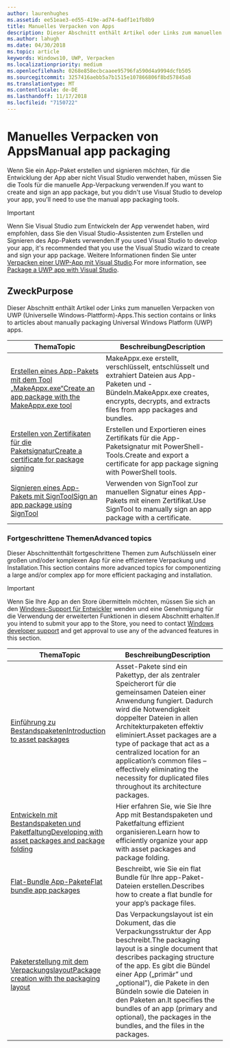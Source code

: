 ```yaml
---
author: laurenhughes
ms.assetid: ee51eae3-ed55-419e-ad74-6adf1e1fb8b9
title: Manuelles Verpacken von Apps
description: Dieser Abschnitt enthält Artikel oder Links zum manuellen Verpacken von UWP (Universelle Windows-Plattform)-Apps.
ms.author: lahugh
ms.date: 04/30/2018
ms.topic: article
keywords: Windows10, UWP, Verpacken
ms.localizationpriority: medium
ms.openlocfilehash: 0268e858ecbcaaee95796fa590d4a9994dcfb505
ms.sourcegitcommit: 3257416aebb5a7b1515e107866806f8bd57845a8
ms.translationtype: MT
ms.contentlocale: de-DE
ms.lasthandoff: 11/17/2018
ms.locfileid: "7150722"
---
```

# <a name="manual-app-packaging"></a><span data-ttu-id="ceb71-104">Manuelles Verpacken von Apps</span><span class="sxs-lookup"><span data-stu-id="ceb71-104">Manual app packaging</span></span>

<span data-ttu-id="ceb71-105">Wenn Sie ein App-Paket erstellen und signieren möchten, für die Entwicklung der App aber nicht Visual Studio verwendet haben, müssen Sie die Tools für die manuelle App-Verpackung verwenden.</span><span class="sxs-lookup"><span data-stu-id="ceb71-105">If you want to create and sign an app package, but you didn't use Visual Studio to develop your app, you'll need to use the manual app packaging tools.</span></span>

> [!IMPORTANT] 
> <span data-ttu-id="ceb71-106">Wenn Sie Visual Studio zum Entwickeln der App verwendet haben, wird empfohlen, dass Sie den Visual Studio-Assistenten zum Erstellen und Signieren des App-Pakets verwenden.</span><span class="sxs-lookup"><span data-stu-id="ceb71-106">If you used Visual Studio to develop your app, it's recommended that you use the Visual Studio wizard to create and sign your app package.</span></span> <span data-ttu-id="ceb71-107">Weitere Informationen finden Sie unter [Verpacken einer UWP-App mit Visual Studio](https://msdn.microsoft.com/windows/uwp/packaging/packaging-uwp-apps).</span><span class="sxs-lookup"><span data-stu-id="ceb71-107">For more information, see [Package a UWP app with Visual Studio](https://msdn.microsoft.com/windows/uwp/packaging/packaging-uwp-apps).</span></span>

## <a name="purpose"></a><span data-ttu-id="ceb71-108">Zweck</span><span class="sxs-lookup"><span data-stu-id="ceb71-108">Purpose</span></span>

<span data-ttu-id="ceb71-109">Dieser Abschnitt enthält Artikel oder Links zum manuellen Verpacken von UWP (Universelle Windows-Plattform)-Apps.</span><span class="sxs-lookup"><span data-stu-id="ceb71-109">This section contains or links to articles about manually packaging Universal Windows Platform (UWP) apps.</span></span>

| <span data-ttu-id="ceb71-110">Thema</span><span class="sxs-lookup"><span data-stu-id="ceb71-110">Topic</span></span> | <span data-ttu-id="ceb71-111">Beschreibung</span><span class="sxs-lookup"><span data-stu-id="ceb71-111">Description</span></span> |
|-------|-------------|
| [<span data-ttu-id="ceb71-112">Erstellen eines App-Pakets mit dem Tool „MakeAppx.exe“</span><span class="sxs-lookup"><span data-stu-id="ceb71-112">Create an app package with the MakeAppx.exe tool</span></span>](create-app-package-with-makeappx-tool.md) | <span data-ttu-id="ceb71-113">MakeAppx.exe erstellt, verschlüsselt, entschlüsselt und extrahiert Dateien aus App-Paketen und -Bündeln.</span><span class="sxs-lookup"><span data-stu-id="ceb71-113">MakeAppx.exe creates, encrypts, decrypts, and extracts files from app packages and bundles.</span></span> |
| [<span data-ttu-id="ceb71-114">Erstellen von Zertifikaten für die Paketsignatur</span><span class="sxs-lookup"><span data-stu-id="ceb71-114">Create a certificate for package signing</span></span>](create-certificate-package-signing.md) | <span data-ttu-id="ceb71-115">Erstellen und Exportieren eines Zertifikats für die App-Paketsignatur mit PowerShell-Tools.</span><span class="sxs-lookup"><span data-stu-id="ceb71-115">Create and export a certificate for app package signing with PowerShell tools.</span></span> |
| [<span data-ttu-id="ceb71-116">Signieren eines App-Pakets mit SignTool</span><span class="sxs-lookup"><span data-stu-id="ceb71-116">Sign an app package using SignTool</span></span>](sign-app-package-using-signtool.md) | <span data-ttu-id="ceb71-117">Verwenden von SignTool zur manuellen Signatur eines App-Pakets mit einem Zertifikat.</span><span class="sxs-lookup"><span data-stu-id="ceb71-117">Use SignTool to manually sign an app package with a certificate.</span></span> |

### <a name="advanced-topics"></a><span data-ttu-id="ceb71-118">Fortgeschrittene Themen</span><span class="sxs-lookup"><span data-stu-id="ceb71-118">Advanced topics</span></span>

<span data-ttu-id="ceb71-119">Dieser Abschnittenthält fortgeschrittene Themen zum Aufschlüsseln einer großen und/oder komplexen App für eine effizientere Verpackung und Installation.</span><span class="sxs-lookup"><span data-stu-id="ceb71-119">This section contains more advanced topics for componentizing a large and/or complex app for more efficient packaging and installation.</span></span> 

> [!IMPORTANT]
> <span data-ttu-id="ceb71-120">Wenn Sie Ihre App an den Store übermitteln möchten, müssen Sie sich an den [Windows-Support für Entwickler](https://developer.microsoft.com/windows/support) wenden und eine Genehmigung für die Verwendung der erweiterten Funktionen in diesem Abschnitt erhalten.</span><span class="sxs-lookup"><span data-stu-id="ceb71-120">If you intend to submit your app to the Store, you need to contact [Windows developer support](https://developer.microsoft.com/windows/support) and get approval to use any of the advanced features in this section.</span></span>


| <span data-ttu-id="ceb71-121">Thema</span><span class="sxs-lookup"><span data-stu-id="ceb71-121">Topic</span></span> | <span data-ttu-id="ceb71-122">Beschreibung</span><span class="sxs-lookup"><span data-stu-id="ceb71-122">Description</span></span> |
|-------|-------------|
| [<span data-ttu-id="ceb71-123">Einführung zu Bestandspaketen</span><span class="sxs-lookup"><span data-stu-id="ceb71-123">Introduction to asset packages</span></span>](asset-packages.md) | <span data-ttu-id="ceb71-124">Asset-Pakete sind ein Pakettyp, der als zentraler Speicherort für die gemeinsamen Dateien einer Anwendung fungiert. Dadurch wird die Notwendigkeit doppelter Dateien in allen Architekturpaketen effektiv eliminiert.</span><span class="sxs-lookup"><span data-stu-id="ceb71-124">Asset packages are a type of package that act as a centralized location for an application’s common files – effectively eliminating the necessity for duplicated files throughout its architecture packages.</span></span> |
| [<span data-ttu-id="ceb71-125">Entwickeln mit Bestandspaketen und Paketfaltung</span><span class="sxs-lookup"><span data-stu-id="ceb71-125">Developing with asset packages and package folding</span></span>](package-folding.md) | <span data-ttu-id="ceb71-126">Hier erfahren Sie, wie Sie Ihre App mit Bestandspaketen und Paketfaltung effizient organisieren.</span><span class="sxs-lookup"><span data-stu-id="ceb71-126">Learn how to efficiently organize your app with asset packages and package folding.</span></span> |
| [<span data-ttu-id="ceb71-127">Flat-Bundle App-Pakete</span><span class="sxs-lookup"><span data-stu-id="ceb71-127">Flat bundle app packages</span></span>](flat-bundles.md) | <span data-ttu-id="ceb71-128">Beschreibt, wie Sie ein flat Bundle für Ihre app-Paket-Dateien erstellen.</span><span class="sxs-lookup"><span data-stu-id="ceb71-128">Describes how to create a flat bundle for your app’s package files.</span></span> |
| [<span data-ttu-id="ceb71-129">Paketerstellung mit dem Verpackungslayout</span><span class="sxs-lookup"><span data-stu-id="ceb71-129">Package creation with the packaging layout</span></span>](packaging-layout.md) | <span data-ttu-id="ceb71-130">Das Verpackungslayout ist ein Dokument, das die Verpackungsstruktur der App beschreibt.</span><span class="sxs-lookup"><span data-stu-id="ceb71-130">The packaging layout is a single document that describes packaging structure of the app.</span></span> <span data-ttu-id="ceb71-131">Es gibt die Bündel einer App („primär” und „optional”), die Pakete in den Bündeln sowie die Dateien in den Paketen an.</span><span class="sxs-lookup"><span data-stu-id="ceb71-131">It specifies the bundles of an app (primary and optional), the packages in the bundles, and the files in the packages.</span></span> |

